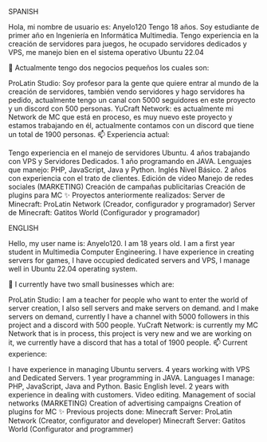 SPANISH

Hola, mi nombre de usuario es: Anyelo120 Tengo 18 años. Soy estudiante de primer año en Ingeniería en Informática Multimedia. Tengo experiencia en la creación de servidores para juegos, he ocupado servidores dedicados y VPS, me manejo bien en el sistema operativo Ubuntu 22.04

👋 Actualmente tengo dos negocios pequeños los cuales son:

ProLatin Studio: Soy profesor para la gente que quiere entrar al mundo de la creación de servidores, también vendo servidores y hago servidores ha pedido, actualmente tengo un canal con 5000 seguidores en este proyecto y un discord con 500 personas.
YuCraft Network: es actualmente mi Network de MC que está en proceso, es muy nuevo este proyecto y estamos trabajando en él, actualmente contamos con un discord que tiene un total de 1900 personas.
📫 Experiencia actual:

Tengo experiencia en el manejo de servidores Ubuntu.
4 años trabajando con VPS y Servidores Dedicados.
1 año programando en JAVA.
Lenguajes que manejo: PHP, JavaScript, Java y Python.
Inglés Nivel Básico.
2 años con experiencia con el trato de clientes.
Edición de video
Manejo de redes sociales (MARKETING)
Creación de campañas publicitarias
Creación de plugins para MC
✨ Proyectos anteriormente realizados: Server de Minecraft: ProLatin Network (Creador, configurador y programador) Server de Minecraft: Gatitos World (Configurador y programador)

ENGLISH

Hello, my user name is: Anyelo120. I am 18 years old. I am a first year student in Multimedia Computer Engineering. I have experience in creating servers for games, I have occupied dedicated servers and VPS, I manage well in Ubuntu 22.04 operating system.

👋 I currently have two small businesses which are:

ProLatin Studio: I am a teacher for people who want to enter the world of server creation, I also sell servers and make servers on demand. and I make servers on demand, currently I have a channel with 5000 followers in this project and a discord with 500 people.
YuCraft Network: is currently my MC Network that is in process, this project is very new and we are working on it, we currently have a discord that has a total of 1900 people.
📫 Current experience:

I have experience in managing Ubuntu servers.
4 years working with VPS and Dedicated Servers.
1 year programming in JAVA.
Languages I manage: PHP, JavaScript, Java and Python.
Basic English level.
2 years with experience in dealing with customers.
Video editing.
Management of social networks (MARKETING)
Creation of advertising campaigns
Creation of plugins for MC
✨ Previous projects done: Minecraft Server: ProLatin Network (Creator, configurator and developer) Minecraft Server: Gatitos World (Configurator and programmer)
